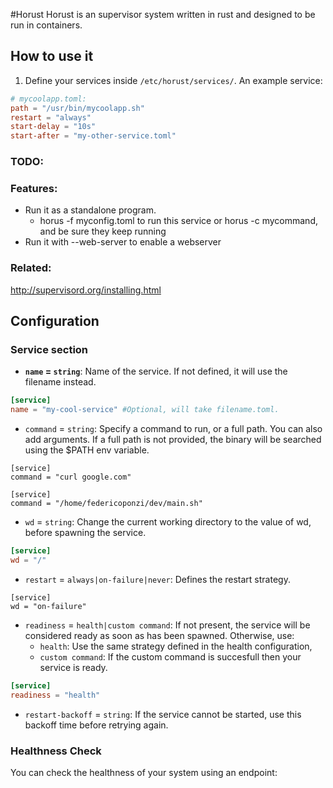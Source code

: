 #Horust
Horust is an supervisor system written in rust and designed to be run in containers. 

## How to use it
1. Define your services inside `/etc/horust/services/`.
An example service:
```toml
# mycoolapp.toml:
path = "/usr/bin/mycoolapp.sh"
restart = "always"
start-delay = "10s"
start-after = "my-other-service.toml"
```


### TODO:


### Features:
* Run it as a standalone program. 
    * horus -f myconfig.toml to run this service or horus -c mycommand, and be sure they keep running
* Run it with --web-server to enable a webserver 

### Related:
http://supervisord.org/installing.html


## Configuration

### Service section
* **`name` = `string`**: Name of the service. If not defined, it will use the filename instead.
```toml
[service]
name = "my-cool-service" #Optional, will take filename.toml.
```
* `command` = `string`: Specify a command to run, or a full path. You can also add arguments. If a full path is not provided, the binary will be searched using the $PATH env variable.
```
[service]
command = "curl google.com"
```
```
[service]
command = "/home/federicoponzi/dev/main.sh"
```
* `wd` = `string`: Change the current working directory to the value of wd, before spawning the service.
```toml
[service]
wd = "/"
```

* `restart` = `always|on-failure|never`: Defines the restart strategy.
```
[service]
wd = "on-failure"
```
* `readiness` = `health|custom command`: If not present, the service will be considered ready as soon as has been spawned. Otherwise, use:
    * `health`: Use the same strategy defined in the health configuration, 
    * `custom command`: If the custom command is succesfull then your service is ready.
```toml
[service]
readiness = "health" 
```
* `restart-backoff` = `string`: If the service cannot be started, use this backoff time before retrying again.

### Healthness Check
You can check the healthness of your system using an endpoint:
